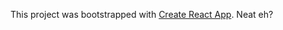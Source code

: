 This project was bootstrapped with [Create React App](https://github.com/facebookincubator/create-react-app).
Neat eh?
